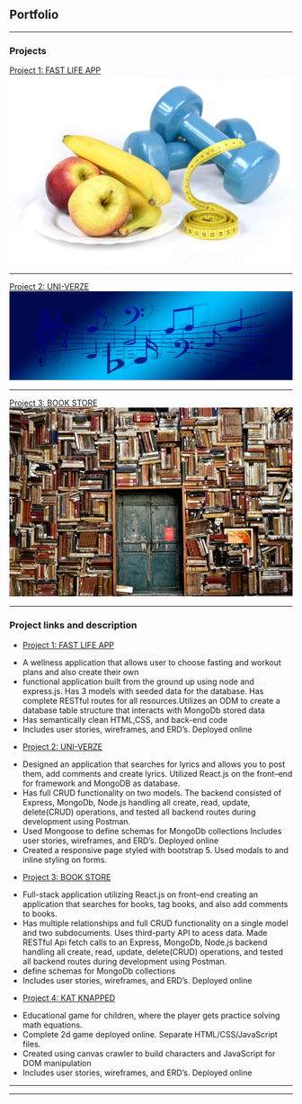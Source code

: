 ## Portfolio

---

### Projects 

[Project 1: FAST LIFE APP](/sample_page)
<img src="images/lifestyle-change-g8670d4baa_1920.jpg?raw=true"/>

---
[Project 2: UNI-VERZE](/pdf/sample_presentation.pdf)
<img src="images/music-gc7ab234aa_1920.jpg?raw=true"/>

---
[Project 3: BOOK STORE](http://example.com/)
<img src="images/books-gacf89f017_1920.jpg?raw=true"/>

---

### Project links and description

- [Project 1: FAST LIFE APP](https://fast-4-life.herokuapp.com/)
* A wellness application that allows user to choose fasting and workout plans and also create their own
* functional application built from the ground up using node and express.js. Has 3  models with seeded  data for the database. Has complete RESTful routes for all resources.Utilizes an ODM to create a database table structure that interacts with MongoDb stored data
* Has semantically clean HTML,CSS, and back-end code
* Includes user stories, wireframes, and ERD’s. Deployed online 
- [Project 2: UNI-VERZE](https://github.com/SunGod7/uni_verse_clientproject_2)
* Designed an application that searches for lyrics and allows you to post them, add comments and create lyrics. Utilized React.js on the front–end for framework and MongoDB as database. 
* Has full CRUD functionality on  two models.  The backend consisted of  Express, MongoDb, Node.js handling all create, read, update, delete(CRUD) operations, and tested all backend routes during development using Postman.
* Used Mongoose to define schemas for MongoDb collections Includes user stories, wireframes, and ERD’s. Deployed online 
* Created a responsive page styled  with bootstrap 5. Used modals to and inline styling on forms.   
- [Project 3: BOOK STORE](https://booktag2.herokuapp.com/)
* Full-stack application utilizing React.js on front–end creating an application that searches for books, tag books, and also add comments to books. 
* Has multiple relationships and full CRUD functionality on a single model and two subdocuments. Uses  third-party API to acess  data. Made RESTful Api fetch calls to an Express, MongoDb, Node.js backend handling all create, read, update, delete(CRUD) operations, and tested all backend routes during development using Postman.
* define schemas for MongoDb collections
* Includes user stories, wireframes, and ERD’s. Deployed online 
- [Project 4: KAT KNAPPED](https://github.com/SunGod7/project1-gameT.Wells)
* Educational game for children, where the player gets practice solving math equations. 
* Complete 2d  game deployed online. Separate HTML/CSS/JavaScript files.
* Created using canvas crawler to build characters and JavaScript for  DOM manipulation 
* Includes user stories, wireframes, and ERD’s. Deployed online


---




---

<!-- Remove above link if you don't want to attibute -->

